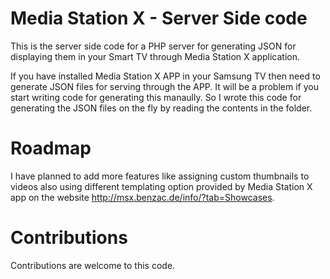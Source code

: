 # Media Station X - Server Side code
This is the server side code for a PHP server for generating JSON for displaying them in your Smart TV through Media Station X application.

If you have installed Media Station X APP in your Samsung TV then need to generate JSON files for serving through the APP. It will be a problem if you start writing code for generating this manaully. So I wrote this code for generating the JSON files on the fly by reading the contents in the folder.

Roadmap
========

I have planned to add more features like assigning custom thumbnails to videos also using different templating option provided by Media Station X app on the website http://msx.benzac.de/info/?tab=Showcases.

Contributions
=============
Contributions are welcome to this code.
